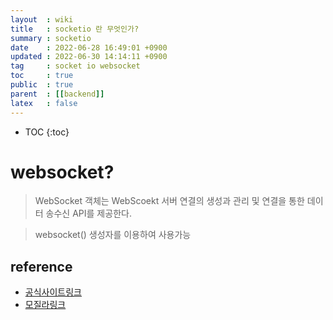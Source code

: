 ```yaml
---
layout  : wiki
title   : socketio 란 무엇인가? 
summary : socketio 
date    : 2022-06-28 16:49:01 +0900
updated : 2022-06-30 14:14:11 +0900
tag     : socket io websocket 
toc     : true
public  : true
parent  : [[backend]] 
latex   : false
---
```

* TOC
{:toc}

# websocket?

> WebSocket 객체는 WebScoekt 서버 연결의 생성과 관리 및 연결을 통한 데이터 송수신 API를 제공한다.

> websocket() 생성자를 이용하여 사용가능

## reference
- [공식사이트링크](https://websockets.spec.whatwg.org/#the-websocket-interface)
- [모질라링크](https://developer.mozilla.org/ko/docs/Web/API/WebSocket)



